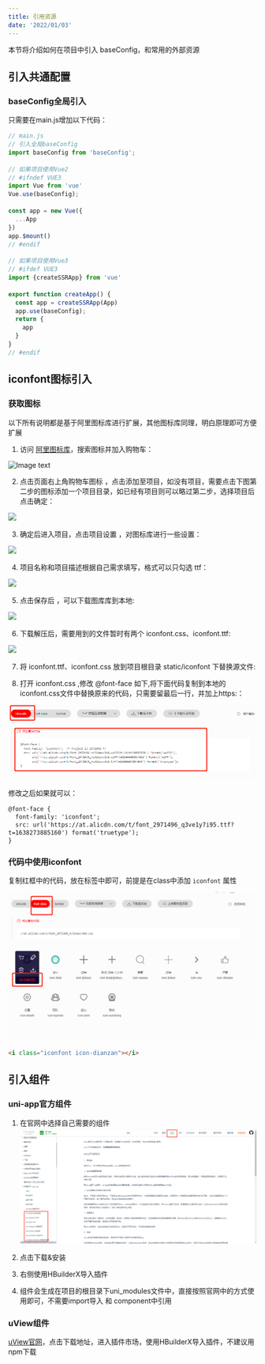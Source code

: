 ```yaml
---
title: 引用资源
date: '2022/01/03'
---
```


本节将介绍如何在项目中引入 baseConfig，和常用的外部资源
## 引入共通配置

### baseConfig全局引入

只需要在main.js增加以下代码：
``` js {3,8,22}
// main.js
// 引入全局baseConfig
import baseConfig from 'baseConfig';

// 如果项目使用Vue2
// #ifndef VUE3
import Vue from 'vue'
Vue.use(baseConfig);

const app = new Vue({
  ...App
})
app.$mount()
// #endif

// 如果项目使用Vue3
// #ifdef VUE3
import {createSSRApp} from 'vue'

export function createApp() {
  const app = createSSRApp(App)
  app.use(baseConfig);
  return {
    app
  }
}
// #endif
```
## iconfont图标引入

### 获取图标

以下所有说明都是基于阿里图标库进行扩展，其他图标库同理，明白原理即可方便扩展

1. 访问 [阿里图标库](https://www.iconfont.cn/)，搜索图标并加入购物车：

![Image text](https://vkceyugu.cdn.bspapp.com/VKCEYUGU-f184e7c3-1912-41b2-b81f-435d1b37c7b4/8610a5f2-2562-4ca6-9806-679a500a1d0a.png)

2. 点击页面右上角购物车图标 ，点击添加至项目，如没有项目，需要点击下图第二步的图标添加一个项目目录，如已经有项目则可以略过第二步，选择项目后点击确定：

![](https://vkceyugu.cdn.bspapp.com/VKCEYUGU-f184e7c3-1912-41b2-b81f-435d1b37c7b4/2f639b71-a2d3-43a1-bd6b-766134dea8e3.png)

3. 确定后进入项目，点击项目设置 ，对图标库进行一些设置：

![](https://vkceyugu.cdn.bspapp.com/VKCEYUGU-f184e7c3-1912-41b2-b81f-435d1b37c7b4/996ffe2e-4fdd-42d2-bf04-c44c0c978874.png)

4. 项目名称和项目描述根据自己需求填写，格式可以只勾选 ttf：

![](https://vkceyugu.cdn.bspapp.com/VKCEYUGU-f184e7c3-1912-41b2-b81f-435d1b37c7b4/6992d375-0ec2-4cfb-82eb-6e724a111fd7.png)

5. 点击保存后 ，可以下载图库库到本地:

![](https://vkceyugu.cdn.bspapp.com/VKCEYUGU-f184e7c3-1912-41b2-b81f-435d1b37c7b4/6992d375-0ec2-4cfb-82eb-6e724a111fd7.png)

6. 下载解压后，需要用到的文件暂时有两个 iconfont.css、iconfont.ttf:

![](https://vkceyugu.cdn.bspapp.com/VKCEYUGU-f184e7c3-1912-41b2-b81f-435d1b37c7b4/8d1b81af-c1f2-494d-b139-2ac6d3ea4ff5.png)

7. 将 iconfont.ttf、iconfont.css 放到项目根目录 static/iconfont 下替换源文件:

8. 打开 iconfont.css ,修改 @font-face 如下,将下面代码复制到本地的iconfont.css文件中替换原来的代码，只需要留最后一行，并加上https:：

![](../../.vuepress/public/iconfont.png)

修改之后如果就可以：
```
@font-face {
  font-family: 'iconfont';
  src: url('https://at.alicdn.com/t/font_2971496_q3ve1y7i95.ttf?t=1638273885160') format('truetype');
}
```

### 代码中使用iconfont

复制红框中的代码，放在标签中即可，前提是在class中添加 `iconfont` 属性

![](../../.vuepress/public/useicon.png)

``` html
<i class="iconfont icon-dianzan"></i>
```

## 引入组件
### uni-app官方组件

1. 在官网中选择自己需要的组件
![](../../.vuepress/public/uni.png)

2. 点击下载&安装

3. 右侧使用HBuilderX导入插件

4. 组件会生成在项目的根目录下uni_modules文件中，直接按照官网中的方式使用即可，不需要import导入 和 component中引用

### uView组件

[uView官网](https://www.uviewui.com/components/install.html)，点击下载地址，进入插件市场，使用HBuilderX导入插件，不建议用npm下载
